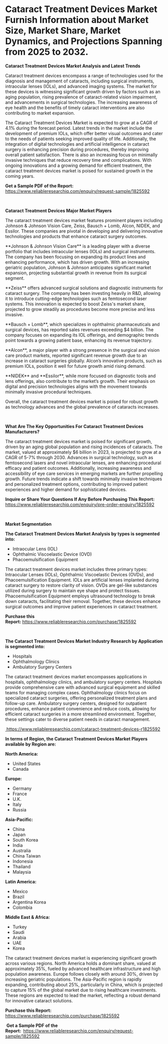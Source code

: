 <p><h1>Cataract Treatment Devices Market Furnish Information about Market Size, Market Share, Market Dynamics, and Projections Spanning from 2025 to 2032.</h1></p><p><strong>Cataract Treatment Devices Market Analysis and Latest Trends</strong></p>
<p><p>Cataract treatment devices encompass a range of technologies used for the diagnosis and management of cataracts, including surgical instruments, intraocular lenses (IOLs), and advanced imaging systems. The market for these devices is witnessing significant growth driven by factors such as an aging population, rising prevalence of cataract-related vision impairment, and advancements in surgical technologies. The increasing awareness of eye health and the benefits of timely cataract interventions are also contributing to market expansion.</p><p>The Cataract Treatment Devices Market is expected to grow at a CAGR of 4.1% during the forecast period. Latest trends in the market include the development of premium IOLs, which offer better visual outcomes and cater to the needs of patients seeking improved quality of life. Additionally, the integration of digital technologies and artificial intelligence in cataract surgery is enhancing precision during procedures, thereby improving overall patient satisfaction. There is also an increasing focus on minimally invasive techniques that reduce recovery time and complications. With ongoing innovations and a growing demand for efficient treatment, the cataract treatment devices market is poised for sustained growth in the coming years.</p></p>
<p><strong>Get a Sample PDF of the Report:&nbsp;</strong> <a href="https://www.reliableresearchiq.com/enquiry/request-sample/1825592?utm_campaign=3514&utm_medium=2&utm_source=Github&utm_content=ia&utm_term=14042025&utm_id=cataract-treatment-devices">https://www.reliableresearchiq.com/enquiry/request-sample/1825592</a></p>
<p>&nbsp;</p>
<p><strong>Cataract Treatment Devices Major Market Players</strong></p>
<p><p>The cataract treatment devices market features prominent players including Johnson & Johnson Vision Care, Zeiss, Bausch + Lomb, Alcon, NIDEK, and Essilor. These companies are pivotal in developing and delivering innovative technologies and products that enhance cataract surgery outcomes.</p><p>**Johnson & Johnson Vision Care** is a leading player with a diverse portfolio that includes intraocular lenses (IOLs) and surgical instruments. The company has been focusing on expanding its product lines and enhancing performance, which has driven growth. With an increasing geriatric population, Johnson & Johnson anticipates significant market expansion, projecting substantial growth in revenue from its surgical segment.</p><p>**Zeiss** offers advanced surgical solutions and diagnostic instruments for cataract surgery. The company has been investing heavily in R&D, allowing it to introduce cutting-edge technologies such as femtosecond laser systems. This innovation is expected to boost Zeiss's market share, projected to grow steadily as procedures become more precise and less invasive.</p><p>**Bausch + Lomb**, which specializes in ophthalmic pharmaceuticals and surgical devices, has reported sales revenues exceeding $4 billion. The company focuses on expanding its IOL offerings, and demographic trends point towards a growing patient base, enhancing its revenue trajectory.</p><p>**Alcon**, a major player with a strong presence in the surgical and vision care product markets, reported significant revenue growth due to an increase in cataract surgeries globally. Alcon’s innovative products, such as premium IOLs, position it well for future growth amid rising demand.</p><p>**NIDEK** and **Essilor**, while more focused on diagnostic tools and lens offerings, also contribute to the market’s growth. Their emphasis on digital and precision technologies aligns with the movement towards minimally invasive procedural techniques.</p><p>Overall, the cataract treatment devices market is poised for robust growth as technology advances and the global prevalence of cataracts increases.</p></p>
<p>&nbsp;</p>
<p><strong>What Are The Key Opportunities For Cataract Treatment Devices Manufacturers?</strong></p>
<p><p>The cataract treatment devices market is poised for significant growth, driven by an aging global population and rising incidences of cataracts. The market, valued at approximately $6 billion in 2023, is projected to grow at a CAGR of 5-7% through 2030. Advances in surgical technology, such as femtosecond lasers and novel intraocular lenses, are enhancing procedural efficacy and patient outcomes. Additionally, increasing awareness and accessibility of eye care services in emerging markets are further propelling growth. Future trends indicate a shift towards minimally invasive techniques and personalized treatment options, contributing to improved patient experiences and higher demand for sophisticated devices.</p></p>
<p><strong>Inquire or Share Your Questions If Any Before Purchasing This Report:</strong> <a href="https://www.reliableresearchiq.com/enquiry/pre-order-enquiry/1825592?utm_campaign=3514&utm_medium=2&utm_source=Github&utm_content=ia&utm_term=14042025&utm_id=cataract-treatment-devices">https://www.reliableresearchiq.com/enquiry/pre-order-enquiry/1825592</a></p>
<p>&nbsp;</p>
<p><strong>Market Segmentation</strong></p>
<p><strong>The Cataract Treatment Devices Market Analysis by types is segmented into:</strong></p>
<p><ul><li>Intraocular Lens (IOL)</li><li>Ophthalmic Viscoelastic Device (OVD)</li><li>Phacoemulsification Equipment</li></ul></p>
<p><p>The cataract treatment devices market includes three primary types: Intraocular Lenses (IOLs), Ophthalmic Viscoelastic Devices (OVDs), and Phacoemulsification Equipment. IOLs are artificial lenses implanted during cataract surgery to restore clarity of vision. OVDs are gel-like substances utilized during surgery to maintain eye shape and protect tissues. Phacoemulsification Equipment employs ultrasound technology to break down cataracts, facilitating their removal. Together, these devices enhance surgical outcomes and improve patient experiences in cataract treatment.</p></p>
<p><strong>Purchase this Report:&nbsp;</strong><a href="https://www.reliableresearchiq.com/purchase/1825592?utm_campaign=3514&utm_medium=2&utm_source=Github&utm_content=ia&utm_term=14042025&utm_id=cataract-treatment-devices">https://www.reliableresearchiq.com/purchase/1825592</a></p>
<p>&nbsp;</p>
<p><strong>The Cataract Treatment Devices Market Industry Research by Application is segmented into:</strong></p>
<p><ul><li>Hospitals</li><li>Ophthalmology Clinics</li><li>Ambulatory Surgery Centers</li></ul></p>
<p><p>The cataract treatment devices market encompasses applications in hospitals, ophthalmology clinics, and ambulatory surgery centers. Hospitals provide comprehensive care with advanced surgical equipment and skilled teams for managing complex cases. Ophthalmology clinics focus on specialized cataract surgeries, offering personalized treatment plans and follow-up care. Ambulatory surgery centers, designed for outpatient procedures, enhance patient convenience and reduce costs, allowing for efficient cataract surgeries in a more streamlined environment. Together, these settings cater to diverse patient needs in cataract management.</p></p>
<p><a href="https://www.reliableresearchiq.com/cataract-treatment-devices-r1825592?utm_campaign=3514&utm_medium=2&utm_source=Github&utm_content=ia&utm_term=14042025&utm_id=cataract-treatment-devices">&nbsp;https://www.reliableresearchiq.com/cataract-treatment-devices-r1825592</a></p>
<p><strong>In terms of Region, the Cataract Treatment Devices Market Players available by Region are:</strong></p>
<p>
    <p> <strong> North America: </strong>
        <ul>
            <li>United States</li>
            <li>Canada</li>
        </ul>
        </p> 
    <p> <strong> Europe: </strong>
        <ul>
            <li>Germany</li>
            <li>France</li>
            <li>U.K.</li>
            <li>Italy</li>
            <li>Russia</li>
        </ul>
        </p> 
    <p> <strong> Asia-Pacific: </strong>
        <ul>
            <li>China</li>
            <li>Japan</li>
            <li>South Korea</li>
            <li>India</li>
            <li>Australia</li>
            <li>China Taiwan</li>
            <li>Indonesia</li>
            <li>Thailand</li>
            <li>Malaysia</li>
        </ul>
        </p> 
    <p> <strong> Latin America: </strong>
        <ul>
            <li>Mexico</li>
            <li>Brazil</li>
            <li>Argentina Korea</li>
            <li>Colombia</li>
        </ul>
        </p> 
    <p> <strong> Middle East & Africa: </strong>
        <ul>
            <li>Turkey</li>
            <li>Saudi</li>
            <li>Arabia</li>
            <li>UAE</li>
            <li>Korea</li>
        </ul>
    </p>
    </p>
<p><p>The cataract treatment devices market is experiencing significant growth across various regions. North America holds a dominant share, valued at approximately 35%, fueled by advanced healthcare infrastructure and high population awareness. Europe follows closely with around 30%, driven by increasing geriatric populations. The Asia-Pacific region is rapidly expanding, contributing about 25%, particularly in China, which is projected to capture 15% of the global market due to rising healthcare investments. These regions are expected to lead the market, reflecting a robust demand for innovative cataract solutions.</p></p>
<p><strong>Purchase this Report: </strong><a href="https://www.reliableresearchiq.com/purchase/1825592?utm_campaign=3514&utm_medium=2&utm_source=Github&utm_content=ia&utm_term=14042025&utm_id=cataract-treatment-devices">https://www.reliableresearchiq.com/purchase/1825592</a></p>
<p>&nbsp;<strong>Get a Sample PDF of the Report:&nbsp;&nbsp;</strong><a href="https://www.reliableresearchiq.com/enquiry/request-sample/1825592?utm_campaign=3514&utm_medium=2&utm_source=Github&utm_content=ia&utm_term=14042025&utm_id=cataract-treatment-devices">https://www.reliableresearchiq.com/enquiry/request-sample/1825592</a></p>
<p><strong></strong></p>
<p><p></p><p></p><p></p></p>